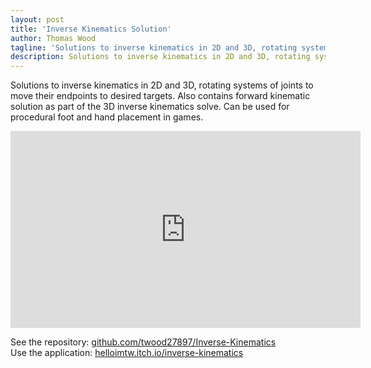 ```yaml
---
layout: post
title: 'Inverse Kinematics Solution'
author: Thomas Wood
tagline: 'Solutions to inverse kinematics in 2D and 3D, rotating systems of joint to move its end to a target'
description: Solutions to inverse kinematics in 2D and 3D, rotating systems of joint to move its end to a target
---
```


Solutions to inverse kinematics in 2D and 3D, rotating systems of joints to move their endpoints to desired targets. Also contains forward kinematic solution as part of the 3D inverse kinematics solve. Can be used for procedural foot and hand placement in games.

<iframe width="560" height="315" src="https://www.youtube.com/embed/madvqmYazKY" frameborder="0" allow="accelerometer; autoplay; encrypted-media; gyroscope; picture-in-picture" allowfullscreen></iframe><br/>

See the repository: [github.com/twood27897/Inverse-Kinematics](https://github.com/twood27897/Inverse-Kinematics)<br/>
Use the application: [helloimtw.itch.io/inverse-kinematics](https://helloimtw.itch.io/inverse-kinematics)<br/>
